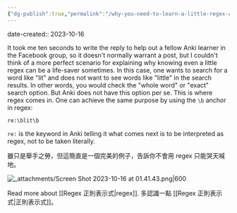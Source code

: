 ```yaml
---
{"dg-publish":true,"permalink":"/why-you-need-to-learn-a-little-regex-an-anki-example/","noteIcon":"2","created":"","updated":""}
---
```


date-created:: 2023-10-16

It took me ten seconds to write the reply to help out a fellow Anki learner in the Facebook group, so it doesn't normally warrant a post, but I couldn't think of a more perfect scenario for explaining why knowing even a little regex can be a life-saver sometimes. In this case, one wants to search for a word like "lit" and does not want to see words like "little" in the search results. In other words, you would check the "whole word" or "exact" search option. But Anki does not have this option per se. This is where regex comes in. One can achieve the same purpose by using the `\b` anchor in regex:

`re:\blit\b`

`re:` is the keyword in Anki telling it what comes next is to be interpreted as regex, not to be taken literally.

雖只是舉手之勞，但這簡直是一個完美的例子，告訴你不會用 regex 只能哭天喊地。

![_attachments/Screen Shot 2023-10-16 at 01.41.43.png|600](/img/user/_attachments/Screen%20Shot%202023-10-16%20at%2001.41.43.png)

Read more about [[Regex 正則表示式\|regex]]. 多認識一點 [[Regex 正則表示式\|正則表示式]]。